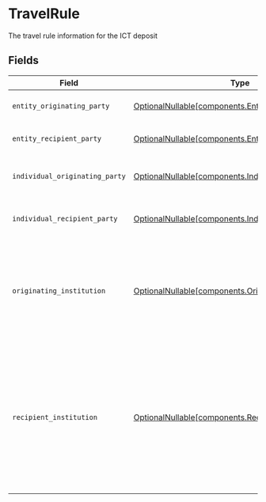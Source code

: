 # TravelRule

The travel rule information for the ICT deposit


## Fields

| Field                                                                                                                        | Type                                                                                                                         | Required                                                                                                                     | Description                                                                                                                  | Example                                                                                                                      |
| ---------------------------------------------------------------------------------------------------------------------------- | ---------------------------------------------------------------------------------------------------------------------------- | ---------------------------------------------------------------------------------------------------------------------------- | ---------------------------------------------------------------------------------------------------------------------------- | ---------------------------------------------------------------------------------------------------------------------------- |
| `entity_originating_party`                                                                                                   | [OptionalNullable[components.EntityOriginatingParty]](../../models/components/entityoriginatingparty.md)                     | :heavy_minus_sign:                                                                                                           | An entity originating party                                                                                                  |                                                                                                                              |
| `entity_recipient_party`                                                                                                     | [OptionalNullable[components.EntityRecipientParty]](../../models/components/entityrecipientparty.md)                         | :heavy_minus_sign:                                                                                                           | An entity recipient party                                                                                                    |                                                                                                                              |
| `individual_originating_party`                                                                                               | [OptionalNullable[components.IndividualOriginatingParty]](../../models/components/individualoriginatingparty.md)             | :heavy_minus_sign:                                                                                                           | An individual originating party                                                                                              |                                                                                                                              |
| `individual_recipient_party`                                                                                                 | [OptionalNullable[components.IndividualRecipientParty]](../../models/components/individualrecipientparty.md)                 | :heavy_minus_sign:                                                                                                           | An individual recipient party                                                                                                |                                                                                                                              |
| `originating_institution`                                                                                                    | [OptionalNullable[components.OriginatingInstitution]](../../models/components/originatinginstitution.md)                     | :heavy_minus_sign:                                                                                                           | The name of the external financial institution and account that is the source of the funds                                   | {<br/>"account_id": "0987654321",<br/>"title": "Bank of New York"<br/>}                                                      |
| `recipient_institution`                                                                                                      | [OptionalNullable[components.RecipientInstitution]](../../models/components/recipientinstitution.md)                         | :heavy_minus_sign:                                                                                                           | The name and account id of institution receiving the funds. Always 'Apex Clearing' and investor account id for ICT deposits; | {<br/>"account_id": "01H8FB90ZRRFWXB4XC2JPJ1D4Y",<br/>"title": "Apex Clearing"<br/>}                                         |